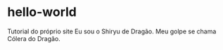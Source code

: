 # hello-world
Tutorial do próprio site
Eu sou o Shiryu de Dragão. Meu golpe se chama Cólera do Dragão.

